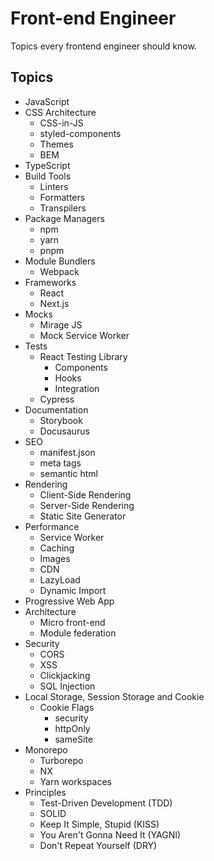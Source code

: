 # Front-end Engineer

Topics every frontend engineer should know.

## Topics

- JavaScript
- CSS Architecture
  - CSS-in-JS
  - styled-components
  - Themes
  - BEM
- TypeScript
- Build Tools
  - Linters
  - Formatters
  - Transpilers
- Package Managers
  - npm
  - yarn
  - pnpm
- Module Bundlers
  - Webpack
- Frameworks
  - React
  - Next.js
- Mocks
  - Mirage JS
  - Mock Service Worker
- Tests
  - React Testing Library
    - Components
    - Hooks
    - Integration
  - Cypress
- Documentation
  - Storybook
  - Docusaurus
- SEO
  - manifest.json
  - meta tags
  - semantic html
- Rendering
  - Client-Side Rendering
  - Server-Side Rendering
  - Static Site Generator
- Performance
  - Service Worker
  - Caching
  - Images
  - CDN
  - LazyLoad
  - Dynamic Import
- Progressive Web App
- Architecture
  - Micro front-end
  - Module federation
- Security
  - CORS
  - XSS
  - Clickjacking
  - SQL Injection
- Local Storage, Session Storage and Cookie
  - Cookie Flags
    - security
    - httpOnly
    - sameSite
- Monorepo
  - Turborepo
  - NX
  - Yarn workspaces
- Principles
  - Test-Driven Development (TDD)
  - SOLID
  - Keep It Simple, Stupid (KISS)
  - You Aren't Gonna Need It (YAGNI)
  - Don't Repeat Yourself (DRY)
